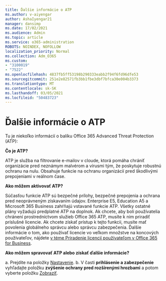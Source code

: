 ```yaml
---
title: Ďalšie informácie o ATP
ms.author: v-aiyengar
author: AshaIyengar21
manager: dansimp
ms.date: 17/02/2021
ms.audience: Admin
ms.topic: article
ms.service: o365-administration
ROBOTS: NOINDEX, NOFOLLOW
localization_priority: Normal
ms.collection: Adm_O365
ms.custom:
- "3100019"
- "7522"
ms.openlocfilehash: 4837fb5ff53198b290333eabb2f94f6fd96dfe53
ms.sourcegitcommit: 251e2e82571fb3bb1fbe3dbf7bfca30e004b3373
ms.translationtype: MT
ms.contentlocale: sk-SK
ms.lasthandoff: 03/05/2021
ms.locfileid: "50483723"
---
```

# <a name="learn-about-atp"></a>Ďalšie informácie o ATP

Tu je niekoľko informácií o balíku Office 365 Advanced Threat Protection (ATP):

**Čo je ATP?**

ATP je služba na filtrovanie e-mailov v cloude, ktorá pomáha chrániť organizácie pred neznámym malvérom a vírusmi tým, že poskytuje robustnú ochranu na nulu. Obsahuje funkcie na ochranu organizácií pred škodlivými prepojeniami v reálnom čase.

**Ako môžem aktivovať ATP?**

Súčasťou funkcie ATP sú bezpečné prílohy, bezpečné prepojenia a ochrana pred neoprávneným získavaním údajov. Enterprise E5, Education A5 a Microsoft 365 Business zahŕňajú vstavané funkcie ATP. Všetky ostatné plány vyžadujú predplatné ATP na doplnok. Ak chcete, aby boli používatelia chránení prostredníctvom služieb Office 365 ATP, musíte k nim priradiť príslušné licencie. Ak chcete získať prístup k tejto funkcii, musíte mať povolenia globálneho správcu alebo správcu zabezpečenia. Ďalšie informácie o tom, ako používať licencie vo veľkom množstve na koncových používateľov, nájdete [v téme Priradenie licencií používateľom v Office 365 for Business](https://go.microsoft.com/fwlink/?linkid=2093435).

**Ako môžem spravovať ATP alebo získať ďalšie informácie?**

a. Prejdite na položky [Nastavenie](https://go.microsoft.com/fwlink/p/?linkid=2075721).
b. V časti **prihlásenie a zabezpečenie** vyhľadajte položku **zvýšenie ochrany pred rozšírenými hrozbami** a potom vyberte položku [Zobraziť](https://go.microsoft.com/fwlink/?linkid=2109302).
